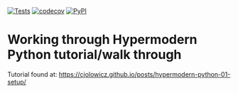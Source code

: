 [![Tests](https://github.com/mattyocode/hypermodern-python-tutorial/workflows/Tests/badge.svg)](https://github.com/mattyocode/hypermodern-python-tutorial/actions?workflow=Tests)
[![codecov](https://codecov.io/gh/mattyocode/hypermodern-python-tutorial/branch/main/graph/badge.svg?token=H8B46Y497K)](https://codecov.io/gh/mattyocode/hypermodern-python-tutorial)
[![PyPI](https://img.shields.io/pypi/v/hypermodern-python.svg)](https://pypi.org/project/hypermodern-python/)


# Working through Hypermodern Python tutorial/walk through

Tutorial found at: https://cjolowicz.github.io/posts/hypermodern-python-01-setup/
